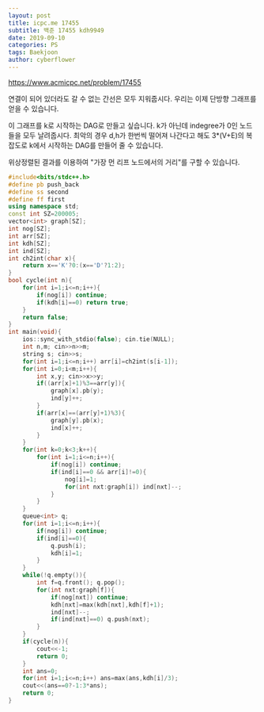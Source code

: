 ```yaml
---
layout: post
title: icpc.me 17455
subtitle: 백준 17455 kdh9949
date: 2019-09-10
categories: PS
tags: Baekjoon
author: cyberflower
---
```


<https://www.acmicpc.net/problem/17455>

연결이 되어 있더라도 갈 수 없는 간선은 모두 지워줍시다. 우리는 이제 단방향 그래프를 얻을 수 있습니다.

이 그래프를 k로 시작하는 DAG로 만들고 싶습니다. k가 아닌데 indegree가 0인 노드들을 모두 날려줍시다. 최악의 경우 d,h가 한번씩 떨어져 나간다고 해도 3*(V+E)의 복잡도로 k에서 시작하는 DAG를 만들어 줄 수 있습니다.

위상정렬된 결과를 이용하여 "가장 먼 리프 노드에서의 거리"를 구할 수 있습니다.

```cpp
#include<bits/stdc++.h>
#define pb push_back
#define ss second
#define ff first
using namespace std;
const int SZ=200005;
vector<int> graph[SZ];
int nog[SZ];
int arr[SZ];
int kdh[SZ];
int ind[SZ];
int ch2int(char x){
	return x=='K'?0:(x=='D'?1:2);
}
bool cycle(int n){
	for(int i=1;i<=n;i++){
		if(nog[i]) continue;
		if(kdh[i]==0) return true;
	}
	return false;
}
int main(void){
	ios::sync_with_stdio(false); cin.tie(NULL);
	int n,m; cin>>n>>m;
	string s; cin>>s;
	for(int i=1;i<=n;i++) arr[i]=ch2int(s[i-1]);
	for(int i=0;i<m;i++){
		int x,y; cin>>x>>y;
		if((arr[x]+1)%3==arr[y]){
			graph[x].pb(y);
			ind[y]++;
		}
		if(arr[x]==(arr[y]+1)%3){
			graph[y].pb(x);
			ind[x]++;
		}
	}
	for(int k=0;k<3;k++){
		for(int i=1;i<=n;i++){
			if(nog[i]) continue;
			if(ind[i]==0 && arr[i]!=0){
				nog[i]=1;
				for(int nxt:graph[i]) ind[nxt]--;
			}
		}
	}
	queue<int> q;
	for(int i=1;i<=n;i++){
		if(nog[i]) continue;
		if(ind[i]==0){
			q.push(i);
			kdh[i]=1;
		}
	}
	while(!q.empty()){
		int f=q.front(); q.pop();
		for(int nxt:graph[f]){
			if(nog[nxt]) continue;
			kdh[nxt]=max(kdh[nxt],kdh[f]+1);
			ind[nxt]--;
			if(ind[nxt]==0) q.push(nxt);
		}
	}
	if(cycle(n)){
		cout<<-1;
		return 0;
	}
	int ans=0;
	for(int i=1;i<=n;i++) ans=max(ans,kdh[i]/3);
	cout<<(ans==0?-1:3*ans);
	return 0;
}
```
